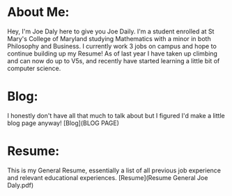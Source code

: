 # About Me:
Hey, I'm Joe Daly here to give you Joe Daily. I'm a student enrolled at St Mary's College of Maryland studying Mathematics with a minor in both Philosophy and Business. I currently work 3 jobs on campus and hope to continue building up my Resume! As of last year I have taken up climbing and can now do up to V5s, and recently have started learning a little bit of computer science. 

# Blog: 
I honestly don't have all that much to talk about but I figured I'd make a little blog page anyway! [Blog](BLOG PAGE)

# Resume: 
This is my General Resume, essentially a list of all previous job experience and relevant educational experiences. 
[Resume](Resume General Joe Daly.pdf)
